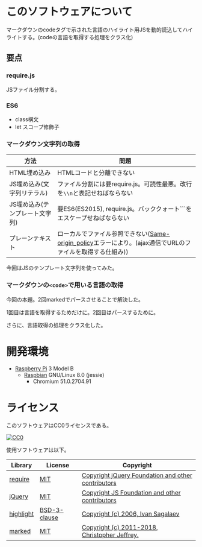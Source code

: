 # このソフトウェアについて

マークダウンのcodeタグで示された言語のハイライト用JSを動的読込してハイライトする。(codeの言語を取得する処理をクラス化)

## 要点

### require.js

JSファイル分割する。

### ES6

* class構文
* let スコープ修飾子

### マークダウン文字列の取得

方法|問題
----|----
HTML埋め込み|HTMLコードと分離できない
JS埋め込み(文字列リテラル)|ファイル分割には要require.js。可読性最悪。改行を`\\n`と表記せねばならない
JS埋め込み(テンプレート文字列)|要ES6(ES2015), require.js。バッククォート`\``をエスケープせねばならない
プレーンテキスト|ローカルでファイル参照できない([Same-origin_policy](https://developer.mozilla.org/ja/docs/Web/Security/Same-origin_policy)エラーにより。(ajax通信でURLのファイルを取得する仕組み))

今回はJSのテンプレート文字列を使ってみた。

### マークダウンの`<code>`で用いる言語の取得

今回の本題。2回markedでパースさせることで解決した。

1回目は言語を取得するためだけに。2回目はパースするために。

さらに、言語取得の処理をクラス化した。

# 開発環境

* [Raspberry Pi](https://ja.wikipedia.org/wiki/Raspberry_Pi) 3 Model B
    * [Raspbian](https://www.raspberrypi.org/downloads/raspbian/) GNU/Linux 8.0 (jessie)
        * Chromium 51.0.2704.91

# ライセンス

このソフトウェアはCC0ライセンスである。

[![CC0](http://i.creativecommons.org/p/zero/1.0/88x31.png "CC0")](http://creativecommons.org/publicdomain/zero/1.0/deed.ja)

使用ソフトウェアは以下。

Library|License|Copyright
-------|-------|---------
[require](http://requirejs.org/)|[MIT](https://opensource.org/licenses/MIT)|[Copyright jQuery Foundation and other contributors](https://github.com/requirejs/requirejs/blob/master/LICENSE)
[jQuery](https://jquery.com/)|[MIT](https://opensource.org/licenses/MIT)|[Copyright JS Foundation and other contributors](https://jquery.org/license/)
[highlight](https://highlightjs.org/)|[BSD-3-clause](https://spdx.org/licenses/BSD-3-Clause-Clear.html)|[Copyright (c) 2006, Ivan Sagalaev](https://github.com/isagalaev/highlight.js/blob/master/LICENSE)
[marked](https://github.com/markedjs/marked)|[MIT](https://opensource.org/licenses/MIT)|[Copyright (c) 2011-2018, Christopher Jeffrey.](https://github.com/markedjs/marked/blob/master/LICENSE.md)
